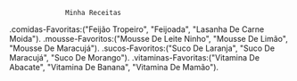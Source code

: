                   Minha Receitas

.comidas-Favoritas:("Feijão Tropeiro", "Feijoada", "Lasanha De Carne Moida").
.mousse-Favoritos:("Mousse De Leite Ninho", "Mousse De Limão", "Mousse De Maracujá").
.sucos-Favoritos:("Suco De Laranja", "Suco De Maracujá", "Suco De Morango").
.vitaminas-Favoritas:("Vitamina De Abacate", "Vitamina De Banana", "Vitamina De Mamão").

